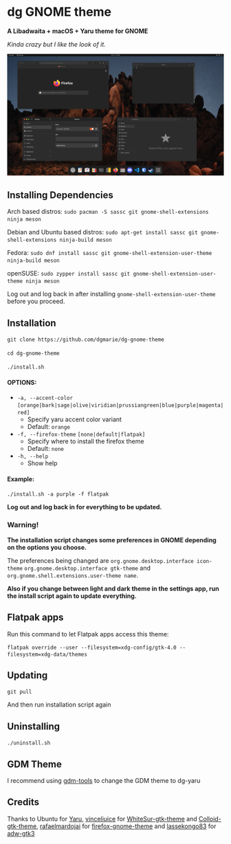 # dg GNOME theme
**A Libadwaita + macOS + Yaru theme for GNOME**

*Kinda crazy but I like the look of it.*

![Screenshot of the theme](Screenshot.png)

## Installing Dependencies
Arch based distros: `sudo pacman -S sassc git gnome-shell-extensions ninja meson`

Debian and Ubuntu based distros: `sudo apt-get install sassc git gnome-shell-extensions ninja-build meson`

Fedora: `sudo dnf install sassc git gnome-shell-extension-user-theme ninja-build meson`

openSUSE: `sudo zypper install sassc git gnome-shell-extension-user-theme ninja meson`

Log out and log back in after installing `gnome-shell-extension-user-theme` before you proceed.

## Installation
```
git clone https://github.com/dgmarie/dg-gnome-theme

cd dg-gnome-theme

./install.sh
```
#### OPTIONS:
- `-a, --accent-color` `[orange|bark|sage|olive|viridian|prussiangreen|blue|purple|magenta|red]`
	- Specify yaru accent color variant
	- Default: `orange`
- `-f, --firefox-theme` `[none|default|flatpak]`
	- Specify where to install the firefox theme
	- Default: `none`
- `-h, --help`
	- Show help

#### Example:
```
./install.sh -a purple -f flatpak
```
**Log out and log back in for everything to be updated.**

### Warning!
**The installation script changes some preferences in GNOME depending on the options you choose.**

The preferences being changed are `org.gnome.desktop.interface icon-theme` `org.gnome.desktop.interface gtk-theme` and `org.gnome.shell.extensions.user-theme name`.

**Also if you change between light and dark theme in the settings app, run the install script again to update everything.**

## Flatpak apps
Run this command to let Flatpak apps access this theme:
```
flatpak override --user --filesystem=xdg-config/gtk-4.0 --filesystem=xdg-data/themes
```

## Updating
```
git pull
```
And then run installation script again

## Uninstalling
```
./uninstall.sh
```

## GDM Theme
I recommend using [gdm-tools](https://github.com/realmazharhussain/gdm-tools) to change the GDM theme to dg-yaru

## Credits
Thanks to Ubuntu for [Yaru](https://github.com/ubuntu/yaru), [vinceliuice](https://github.com/vinceliuice) for [WhiteSur-gtk-theme](https://github.com/vinceliuice/WhiteSur-gtk-theme) and [Colloid-gtk-theme](https://github.com/vinceliuice/Colloid-gtk-theme), [rafaelmardojai](https://github.com/rafaelmardojai) for [firefox-gnome-theme](https://github.com/rafaelmardojai/firefox-gnome-theme) and [lassekongo83](https://github.com/lassekongo83) for [adw-gtk3](https://github.com/lassekongo83/adw-gtk3)
